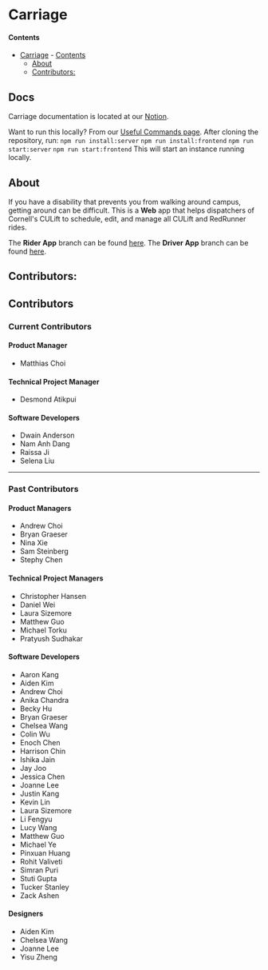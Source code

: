 # Carriage

#### Contents

- [Carriage](#carriage) - [Contents](#contents)
  - [About](#about)
  - [Contributors:](#contributors)

## Docs

Carriage documentation is located at our [Notion](https://dti-carriage.notion.site/DTI-Carriage-Wiki-e10ea27fa06f4cbbb3fcd57873d331e6).

Want to run this locally? From our [Useful Commands page](https://dti-carriage.notion.site/Useful-Commands-b20422d052b444d396b04a6df4debc07).
After cloning the repository, run:
`npm run install:server`
`npm run install:frontend`
`npm run start:server`
`npm run start:frontend`
This will start an instance running locally.

## About

If you have a disability that prevents you from walking around campus, getting around can be difficult. This is a **Web** app that helps dispatchers of Cornell's CULift to schedule, edit, and manage all CULift and RedRunner rides.

The **Rider App** branch can be found [here](https://github.com/cornell-dti/carriage-rider). The **Driver App** branch can be found [here](https://github.com/cornell-dti/carriage-driver).

## Contributors:

## Contributors

### Current Contributors

#### Product Manager
- Matthias Choi

#### Technical Project Manager
- Desmond Atikpui

#### Software Developers
- Dwain Anderson
- Nam Anh Dang
- Raissa Ji
- Selena Liu

---

### Past Contributors

#### Product Managers
- Andrew Choi
- Bryan Graeser
- Nina Xie
- Sam Steinberg
- Stephy Chen

#### Technical Project Managers
- Christopher Hansen
- Daniel Wei
- Laura Sizemore
- Matthew Guo
- Michael Torku
- Pratyush Sudhakar

#### Software Developers
- Aaron Kang
- Aiden Kim
- Andrew Choi
- Anika Chandra
- Becky Hu
- Bryan Graeser
- Chelsea Wang
- Colin Wu
- Enoch Chen
- Harrison Chin
- Ishika Jain
- Jay Joo
- Jessica Chen
- Joanne Lee
- Justin Kang
- Kevin Lin
- Laura Sizemore
- Li Fengyu
- Lucy Wang
- Matthew Guo
- Michael Ye
- Pinxuan Huang
- Rohit Valiveti
- Simran Puri
- Stuti Gupta
- Tucker Stanley
- Zack Ashen

#### Designers
- Aiden Kim
- Chelsea Wang
- Joanne Lee
- Yisu Zheng

